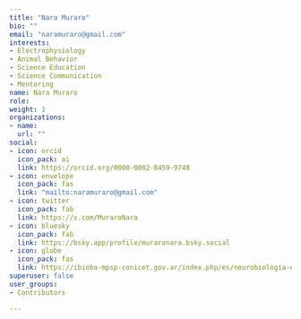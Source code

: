 ```yaml
---
title: "Nara Muraro"
bio: ""
email: "naramuraro@gmail.com"
interests:
- Electrophysiology
- Animal Behavior
- Science Education
- Science Communication
- Mentoring
name: Nara Muraro
role: 
weight: 1
organizations:
- name: 
  url: ""
social:
- icon: orcid
  icon_pack: ai
  link: https://orcid.org/0000-0002-8459-9748
- icon: envelope
  icon_pack: fas
  link: "mailto:naramuraro@gmail.com"
- icon: twitter
  icon_pack: fab
  link: https://x.com/MuraroNara
- icon: bluesky
  icon_pack: fab
  link: https://bsky.app/profile/muraronara.bsky.social
- icon: globe
  icon_pack: fas
  link: https://ibioba-mpsp-conicet.gov.ar/index.php/es/neurobiologia-del-sueno/
superuser: false
user_groups:
- Contributors

---
```

